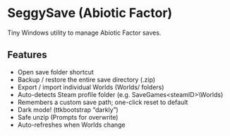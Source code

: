 # SeggySave (Abiotic Factor)
Tiny Windows utility to manage Abiotic Factor saves.

## Features
- Open save folder shortcut
- Backup / restore the entire save directory (.zip)
- Export / import individual Worlds (Worlds/<world-name> folders)
- Auto-detects Steam profile folder (e.g. SaveGames\<steamID>\Worlds)
- Remembers a custom save path; one-click reset to default
- Dark mode! (ttkbootstrap “darkly”)
- Safe unzip (Prompts for overwrite)
- Auto-refreshes when Worlds change
